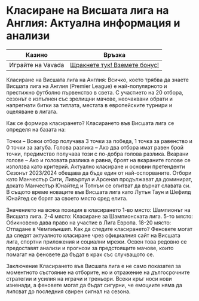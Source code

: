 # Класиране на Висшата лига на Англия: Актуална информация и анализи
| Казино                   | Връзка                                                                                         |
|--------------------------|------------------------------------------------------------------------------------------------|
| Играйте на Vavada        | [Щракнете тук! Вземете бонус!](https://partnervavadarv.com/?promo=664c53c2-c126-47df-a9b6-e93726155fae&target=register) |

Класиране на Висшата лига на Англия: Всичко, което трябва да знаете
Висшата лига на Англия (Premier League) е най-популярното и престижно футболно първенство в света. С участието на 20 отбора, сезонът е изпълнен със зрелищни мачове, неочаквани обрати и напрегнати битки за титлата, местата в европейските турнири и оцеляване в лигата.

Как се формира класирането?
Класирането във Висшата лига се определя на базата на:

Точки – Всеки отбор получава 3 точки за победа, 1 точка за равенство и 0 точки за загуба.
Голова разлика – Ако два отбора имат равен брой точки, предимство получава този с по-добра голова разлика.
Вкарани голове – Ако и головата разлика е равна, броят на вкараните голове се използва като критерий.
Актуално класиране и основни претенденти
Сезонът 2023/2024 обещава да бъде един от най-оспорваните. Отбори като Манчестър Сити, Ливърпул и Арсенал продължават да доминират, докато Манчестър Юнайтед и Тотнъм се опитват да върнат славата си. В същото време новаците във Висшата лига като Лутън Таун и Шефилд Юнайтед се борят за своето място сред елита.

Значението на всяка позиция в класирането
1-во място: Шампионът на Висшата лига.
2-4 място: Класиране за Шампионската лига.
5-то място: Обикновено дава право на участие в Лига Европа.
18-20 място: Отпадане в Чемпиъншип.
Как да следите класирането?
Феновете могат да следят актуалното класиране чрез официалния сайт на Висшата лига, спортни приложения и социални мрежи. Освен това редовно се предоставят анализи и прогнози за предстоящите мачове, които помагат на феновете да бъдат в крак със случващото се.

Заключение
Класирането във Висшата лига е не само показател за моментното състояние на отборите, но и отражение на дългосрочните стратегии и усилия на играчи и треньори. Всеки кръг носи нови изненади, а феновете могат да бъдат сигурни, че емоциите няма да липсват до последния свирен сигнал на сезона.
